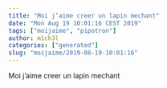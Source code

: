 ```yaml
---
title: "Moi j’aime creer un lapin mechant"
date: "Mon Aug 19 10:01:16 CEST 2019"
tags: ["moijaime", "pipotron"]
author: m1ch3l
categories: ["generated"]
slug: "moijaime/2019-08-19-10:01:16"
---
```


Moi j’aime creer un lapin mechant
